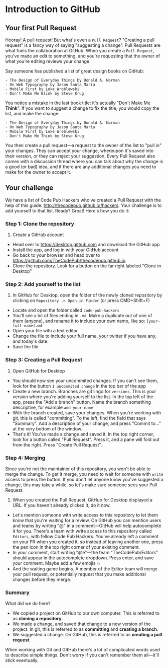 # Introduction to GitHub

## Your first Pull Request

Hooray! A pull request! But what's even a `Pull Request`? "Creating a pull request" is a fancy way of saying "suggesting a change". Pull Requests are what fuels the collaboration at GitHub. When you create a `Pull Request`, you've made an edit to something, and you're requesting that the owner of what you're editing reviews your change.

Say someone has published a list of great design books on GitHub:

```
- The Design of Everyday Things by Donald A. Norman
- On Web Typography by Jason Santa Maria
- Mobile First by Luke Wroblewski
- Don't Make Me Blink by Steve Krug
```

You notice a mistake in the last book title: it's actually "Don't Make Me **Think**". If you want to suggest a change to fix the title, you would copy the list, and make the change:

```
- The Design of Everyday Things by Donald A. Norman
- On Web Typography by Jason Santa Maria
- Mobile First by Luke Wroblewski
- Don't Make Me Think by Steve Krug
```

You then create a pull request—a request to the owner of the list to "pull in" your changes. They can accept your change, whereupon it's saved into their version, or they can reject your suggestion. Every Pull Request also comes with a discussion thread where you can talk about why the change is a good (or bad) idea, and if there are any additional changes you need to make for the owner to accept it.

## Your challenge

We have a list of Code Pub Hackers who've created a Pull Request with the help of this guide: http://thecodepub.github.io/hackers. Your challenge is to add yourself to that list. Ready? Great! Here's how you do it:

### Step 1: Clone the repository

1. Create a GitHub account
* Head over to https://desktop.github.com and download the GitHub app
* Install the app, and log in with your GitHub account
* Go back to your browser and head over to https://github.com/TheCodePub/thecodepub.github.io
* Clone the repository. Look for a button on the far right labeled "Clone in Desktop"

### Step 2: Add yourself to the list


1. In GitHub for Desktop, open the folder of the newly cloned repository by clicking on `Repository -> Open in Finder` (or press CMD+Shift+F)
* Locate and open the folder called `code-pub-hackers`
* You'll see a lot of files ending in `.md`. Make a duplicate out of one of them (anyone), and rename it to include your own name, like so: `[your-full-name].md`
* Open your file with a text editor
* Change the file to include your full name, your twitter if you have any, and today's date.
* Save the file

### Step 3: Creating a Pull Request 

1. Open GitHub for Desktop
* You should now see your uncommited changes. If you can't see them, look for the button `1 uncommited change` in the top bar of the app
* Create a new branch. Branches are git lingo for `versions`. This is your version where you're adding yourself to the list. In the top left of the app, press the "Add a branch" button. Name the branch something descriptive, for example `add-your-name`
* With the branch created, save your changes. When you're working with git, this is called "committing". To the left, find the field that says "Summary". Add a description of your change, and press "Commit to…" at the very bottom of the window.
* That's it! You've made a change and saved it. In the top right corner, look for a button called "Pull Request". Press it, and a pane will fold out from the right. Press "Create Pull Request".

### Step 4: Merging

Since you're not the maintainer of this repository, you won't be able to merge the change. To get it merge, you need to wait for someone with `write` access to press the button. If you don't let anyone know you've suggested a change, this may take a while, so let's make sure someone sees your Pull Request.

1. When you created the Pull Request, GitHub for Desktop displayed a URL. If you haven't already clicked it, do it now.
* Let's mention someone with write access to this repository to let them know that you're waiting for a review. On GitHub you can mention users and teams by writing "@" in a comment—GitHub will help autocomplete it for you. There's a team with write access to this repository called `Editors`, with fellow Code Pub Hackers. You've already left a comment on your PR when you created it, so instead of leaving another one, press the pen icon in the top right corner of your existing comment.
* In your comment, start writing "@e"—the team "TheCodePub/Editors" should appear in the autocomplete dropdown. Press enter, and save your comment. Maybe add a few emojis :boom:
* And the waiting game begins. A member of the Editor team will merge your pull request, or potentially request that you make additional changes before they merge.

### Summary

What did we do here?

* We copied a project on GitHub to our own computer. This is referred to as **cloning a repository**.
* We made a change, and saved that change to a new version of the project. In git, this is referred to as **committing** and **creating a branch**.
* We suggested a change. On GitHub, this is referred to as **creating a pull request**.

When working with Git and GItHub there's a lot of complicated words used to describe simple things. Don't worry if you can't remember them all—it'll stick eventually.
